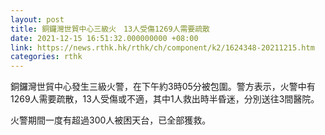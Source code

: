```yaml
---
layout: post
title: 銅鑼灣世貿中心三級火　13人受傷1269人需要疏散
date: 2021-12-15 16:51:32.000000000 +08:00
link: https://news.rthk.hk/rthk/ch/component/k2/1624348-20211215.htm
categories: rthk
---
```


銅鑼灣世貿中心發生三級火警，在下午約3時05分被包圍。警方表示，火警中有1269人需要疏散，13人受傷或不適，其中1人救出時半昏迷，分別送往3間醫院。

火警期間一度有超過300人被困天台，已全部獲救。

